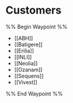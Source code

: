 # Customers
%% Begin Waypoint %%
- [[ABH]]
- [[Batigere]]
- [[Erilia]]
- [[INLI]]
- [[Neolia]]
- [[Ozanam]]
- [[Sequens]]
- [[Vivest]]

%% End Waypoint %%